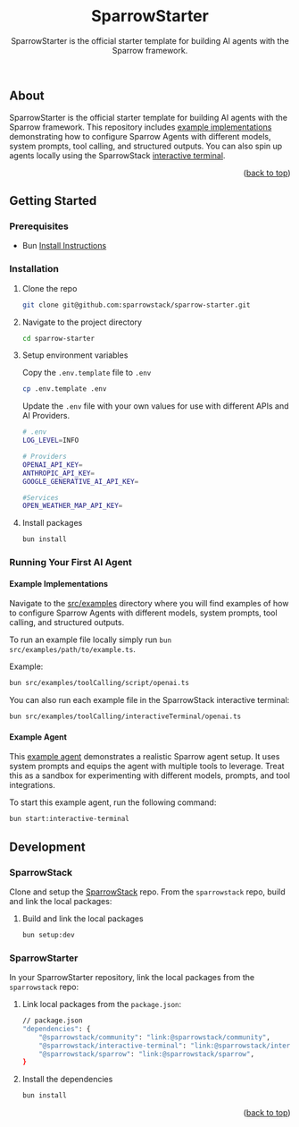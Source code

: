 <!-- README copied from https://raw.githubusercontent.com/othneildrew/Best-README-Template/master/README.md -->

<!-- PROJECT LOGO -->
<br />
<div align="center">
	<!-- <a href="https://github.com/DWC01/dapp-sandbox-contracts">
		<img src="/images/logo.png" alt="Logo" width="419" height="128">
	</a> -->
	<h1>SparrowStarter</h1>
	<p>SparrowStarter is the official starter template for building AI agents with the Sparrow framework.</p>
</div>
<br />

## About
SparrowStarter is the official starter template for building AI agents with the Sparrow framework. This repository includes [example implementations](./src/examples) demonstrating how to configure Sparrow Agents with different models, system prompts, tool calling, and structured outputs. You can also spin up agents locally using the SparrowStack [interactive terminal](./src/interactiveTerminal).


<p align="right">(<a href="#top">back to top</a>)</p>

<!-- GETTING STARTED -->

## Getting Started

### Prerequisites

- Bun [Install Instructions](https://bun.sh/docs/installation)

### Installation

1.  Clone the repo

    ```sh
    git clone git@github.com:sparrowstack/sparrow-starter.git
    ```

2.  Navigate to the project directory

    ```sh
    cd sparrow-starter
    ```

3.  Setup environment variables

    Copy the `.env.template` file to `.env`

    ```sh
    cp .env.template .env
    ```

    Update the `.env` file with your own values for use with different APIs and AI Providers.
    ```sh
    # .env
    LOG_LEVEL=INFO

    # Providers
    OPENAI_API_KEY=
    ANTHROPIC_API_KEY=
    GOOGLE_GENERATIVE_AI_API_KEY=

    #Services
    OPEN_WEATHER_MAP_API_KEY=
    ```

4.  Install packages

    ```sh
    bun install
    ```

### Running Your First AI Agent

#### Example Implementations
Navigate to the [src/examples](./src/examples) directory where you will find examples of how to configure Sparrow Agents with different models, system prompts, tool calling, and structured outputs.

To run an example file locally simply run `bun src/examples/path/to/example.ts`.

Example:
```sh
bun src/examples/toolCalling/script/openai.ts
```

You can also run each example file in the SparrowStack interactive terminal:
```sh
bun src/examples/toolCalling/interactiveTerminal/openai.ts
```

#### Example Agent
This [example agent](./src/interactiveTerminal) demonstrates a realistic Sparrow agent setup. It uses system prompts and equips the agent with multiple tools to leverage. Treat this as a sandbox for experimenting with different models, prompts, and tool integrations.

To start this example agent, run the following command:
```sh
bun start:interactive-terminal
```

## Development

### SparrowStack
Clone and setup the [SparrowStack](https://github.com/sparrowstack/sparrowstack) repo. From the `sparrowstack` repo, build and link the local packages:

1.  Build and link the local packages
    ```sh
    bun setup:dev
    ```

### SparrowStarter
In your SparrowStarter repository, link the local packages from the `sparrowstack` repo:

1.  Link local packages from the `package.json`:

    ```sh
    // package.json
    "dependencies": {
        "@sparrowstack/community": "link:@sparrowstack/community",
        "@sparrowstack/interactive-terminal": "link:@sparrowstack/interactive-terminal",
        "@sparrowstack/sparrow": "link:@sparrowstack/sparrow",
    }
    ```

2.  Install the dependencies

    ```sh
    bun install
    ```

<p align="right">(<a href="#top">back to top</a>)</p>
